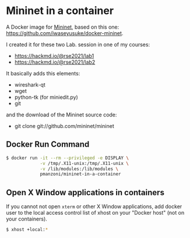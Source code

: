 # Mininet in a container

A Docker image for [Mininet](http://mininet.org/), based on this one: https://github.com/iwaseyusuke/docker-mininet.

I created it for these two Lab. session in one of my courses:
* https://hackmd.io/@rse2021/lab1
* https://hackmd.io/@rse2021/lab2

It basically adds this elements:
* wireshark-qt
* wget
* python-tk (for miniedit.py)
* git

and the download of the Mininet source code:
* git clone git://github.com/mininet/mininet

## Docker Run Command

```bash
$ docker run -it --rm --privileged -e DISPLAY \
             -v /tmp/.X11-unix:/tmp/.X11-unix \
             -v /lib/modules:/lib/modules \
             pmanzoni/mininet-in-a-container
```


## Open X Window applications in containers

If you cannot not open `xterm` or other X Window applications, add docker user to the local access control list of xhost on your
"Docker host" (not on your containers).

```bash
$ xhost +local:*
```
